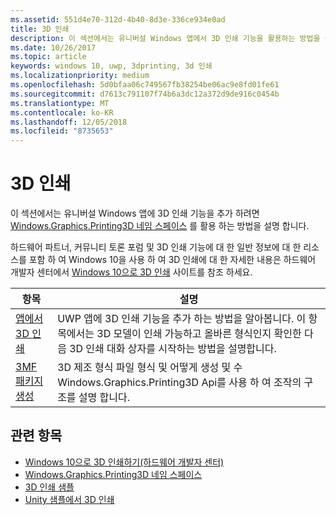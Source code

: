 ```yaml
---
ms.assetid: 551d4e70-312d-4b40-8d3e-336ce934e0ad
title: 3D 인쇄
description: 이 섹션에서는 유니버설 Windows 앱에서 3D 인쇄 기능을 활용하는 방법을 설명합니다.
ms.date: 10/26/2017
ms.topic: article
keywords: windows 10, uwp, 3dprinting, 3d 인쇄
ms.localizationpriority: medium
ms.openlocfilehash: 5d0bfaa06c749567fb38254be06ac9e8fd01fe61
ms.sourcegitcommit: d7613c791107f74b6a3dc12a372d9de916c0454b
ms.translationtype: MT
ms.contentlocale: ko-KR
ms.lasthandoff: 12/05/2018
ms.locfileid: "8735653"
---
```

# <a name="3d-printing"></a>3D 인쇄


이 섹션에서는 유니버설 Windows 앱에 3D 인쇄 기능을 추가 하려면 [Windows.Graphics.Printing3D 네임 스페이스](https://msdn.microsoft.com/library/windows/apps/windows.graphics.printing3d.aspx) 를 활용 하는 방법을 설명 합니다.  

하드웨어 파트너, 커뮤니티 토론 포럼 및 3D 인쇄 기능에 대 한 일반 정보에 대 한 리소스를 포함 하 여 Windows 10을 사용 하 여 3D 인쇄에 대 한 자세한 내용은 하드웨어 개발자 센터에서 [Windows 10으로 3D 인쇄](https://developer.microsoft.com/windows/hardware/3d-print-support-windows-10) 사이트를 참조 하세요.

| 항목 | 설명 |
|-------|-------------|
| [앱에서 3D 인쇄](3d-print-from-app.md) | UWP 앱에 3D 인쇄 기능을 추가 하는 방법을 알아봅니다. 이 항목에서는 3D 모델이 인쇄 가능하고 올바른 형식인지 확인한 다음 3D 인쇄 대화 상자를 시작하는 방법을 설명합니다. |
| [3MF 패키지 생성](generate-3mf.md) | 3D 제조 형식 파일 형식 및 어떻게 생성 및 수 Windows.Graphics.Printing3D Api를 사용 하 여 조작의 구조를 설명 합니다. |

## <a name="related-topics"></a>관련 항목

* [Windows 10으로 3D 인쇄하기(하드웨어 개발자 센터)](https://developer.microsoft.com/windows/hardware/3d-print-support-windows-10)
* [Windows.Graphics.Printing3D 네임 스페이스](https://msdn.microsoft.com/library/windows/apps/windows.graphics.printing3d.aspx)
* [3D 인쇄 샘플](https://github.com/Microsoft/Windows-universal-samples/tree/master/Samples/3DPrinting)
* [Unity 샘플에서 3D 인쇄](https://github.com/Microsoft/Windows-universal-samples/tree/master/Samples/3DPrintingFromUnity)

 
